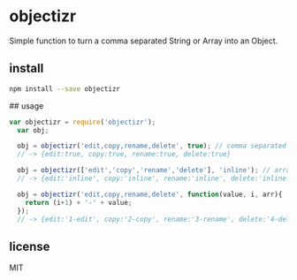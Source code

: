 # objectizr

Simple function to turn a comma separated String or Array into an Object.

## install

```bash
npm install --save objectizr
```

## usage

```js
var objectizr = require('objectizr');
  var obj;

  obj = objectizr('edit,copy,rename,delete', true); // comma separated string
  // -> {edit:true, copy:true, rename:true, delete:true}

  obj = objectizr(['edit','copy','rename','delete'], 'inline'); // array
  // -> {edit:'inline', copy:'inline', rename:'inline', delete:'inline'}

  obj = objectizr('edit,copy,rename,delete', function(value, i, arr){
    return (i+1) + '-' + value;
  });
  // -> {edit:'1-edit', copy:'2-copy', rename:'3-rename', delete:'4-delete'}

```

## license
MIT